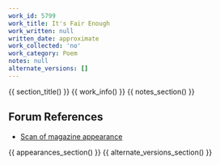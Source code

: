 ```yaml
---
work_id: 5799
work_title: It's Fair Enough
work_written: null
written_date: approximate
work_collected: 'no'
work_category: Poem
notes: null
alternate_versions: []
---
```


{{ section_title() }}
{{ work_info() }}
{{ notes_section() }}
## Forum References
- [Scan of magazine appearance](https://bukowskiforum.com/threads/i-got-your-amnesty-its-fair-enough-chiron-review-21-1989.12778/)

{{ appearances_section() }}
{{ alternate_versions_section() }}
